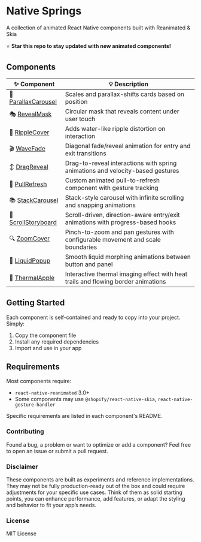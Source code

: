 # Native Springs

A collection of animated React Native components built with Reanimated & Skia

⭐ **Star this repo to stay updated with new animated components!**

## Components

| ✨ Component                              | 💡 Description                                                                    |
| ----------------------------------------- | --------------------------------------------------------------------------------- |
| 🎠 [ParallaxCarousel](./ParallaxCarousel) | Scales and parallax-shifts cards based on position                                |
| 🎭 [RevealMask](./RevealMask)             | Circular mask that reveals content under user touch                               |
| 🌊 [RippleCover](./RippleCover)           | Adds water-like ripple distortion on interaction                                  |
| 🎬 [WaveFade](./WaveFade)                 | Diagonal fade/reveal animation for entry and exit transitions                     |
| ↕️ [DragReveal](./DragReveal)             | Drag-to-reveal interactions with spring animations and velocity-based gestures    |
| 🔄 [PullRefresh](./PullRefresh)           | Custom animated pull-to-refresh component with gesture tracking                   |
| 📚 [StackCarousel](./StackCarousel)       | Stack-style carousel with infinite scrolling and snapping animations              |
| 📖 [ScrollStoryboard](./ScrollStoryboard) | Scroll-driven, direction-aware entry/exit animations with progress-based hooks    |
| 🔍 [ZoomCover](./ZoomCover)               | Pinch-to-zoom and pan gestures with configurable movement and scale boundaries    |
| 🌊 [LiquidPopup](./LiquidPopup)           | Smooth liquid morphing animations between button and panel                        |
| 🍎 [ThermalApple](./ThermalApple)         | Interactive thermal imaging effect with heat trails and flowing border animations |

## Getting Started

Each component is self-contained and ready to copy into your project. Simply:

1. Copy the component file
2. Install any required dependencies
3. Import and use in your app

## Requirements

Most components require:

- `react-native-reanimated` 3.0+
- Some components may use `@shopify/react-native-skia`, `react-native-gesture-handler`

Specific requirements are listed in each component's README.

### Contributing

Found a bug, a problem or want to optimize or add a component? Feel free to open an issue or submit a pull request.

### Disclaimer

These components are built as experiments and reference implementations.
They may not be fully production-ready out of the box and could require adjustments for your specific use cases.
Think of them as solid starting points, you can enhance performance, add features, or adapt the styling and behavior to fit your app’s needs.

### License

MIT License
